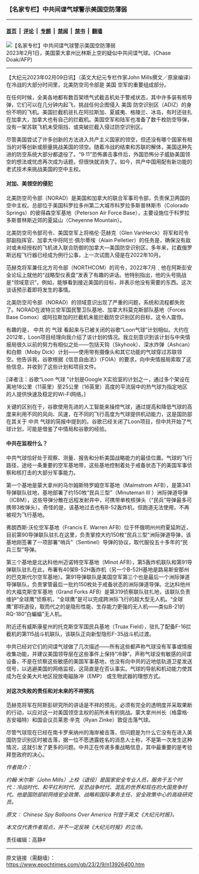 ### 【名家专栏】中共间谍气球警示美国空防薄弱

---

#### [首页](../../../..?n13926400) &nbsp;|&nbsp; [评论](../../../../../epoch-comment?n13926400) &nbsp;|&nbsp; [专题](../../../../../epoch-special?n13926400) &nbsp;|&nbsp; [禁闻](../../../../../epoch-news?n13926400) &nbsp;|&nbsp; [禁书](../../../../../books?n13926400) &nbsp;|&nbsp; [翻墙](https://github.com/gfw-breaker/nogfw/blob/master/README.md?n13926400)


<div><img alt="【名家专栏】中共间谍气球警示美国空防薄弱" class="attachment-djy_600_400 size-djy_600_400 wp-post-image" src="https://i.epochtimes.com/assets/uploads/2023/02/id13926402-000_338F4KZ-1-600x400.jpg"/>
<div class="caption">
 2023年2月1日，美国蒙大拿州比林斯上空的疑似中共间谍气球。(Chase Doak/AFP)
</div></div><hr/><div class="post_content" id="artbody" itemprop="articleBody">
 <!-- article content begin -->
 <p>
  【大纪元2023年02月09日讯】（英文大纪元专栏作家John Mills撰文／原泉编译）在冷战的大部分时间里，北美防空司令部是
  <ok href="https://www.epochtimes.com/gb/tag/%E7%BE%8E%E5%9B%BD.html">
   美国
  </ok>
  空军的重要组成部分。
 </p>
 <p>
  在任何时候，全美各地都有数百架喷气式截击机处于警戒状态，其中许多装有核导弹，它们可以在几分钟内起飞，挑战任何企图侵入
  <ok href="https://www.epochtimes.com/gb/tag/%E7%BE%8E%E5%9B%BD.html">
   美国
  </ok>
  防空识别区（ADIZ）的身份不明的飞机。美国拦截机驻扎在阿拉斯加、夏威夷、格陵兰、冰岛，有时还驻扎在加拿大，加拿大也有自己的拦截机。美国空军和陆军也准备了数千枚防空导弹，没有一架苏联飞机未受阻挡、或突破拦截入侵过防空识别区。
 </p>
 <p>
  尽管美国尝试了许多创新的方法进入共产主义国家的领空，但还没有哪个国家有相当的对等创新或胆量挑战美国的领空。随着冷战的结束和苏联的解体，美国这种先进的防空系统大部分都退役了。“9‧11”恐怖袭击事件后，外国恐怖分子威胁美国领空的想法或忧虑再次成为话题，但很快就消失了。如今，共产中国用配有新功能的老式技术来挑战美国的空中主权。
 </p>
 <h4>
  对加、美领空的侵犯
 </h4>
 <p>
  北美防空司令部（NORAD）是美国和加拿大的联合军事司令部，负责保卫两国的空中主权。总部位于美国科罗拉多州第二大城市科罗拉多斯普林斯市（Colorado Springs）的彼得森空军基地（Peterson Air Force Base），主要设施位于科罗拉多斯普林斯近郊的夏延山（Cheyenne Mountain）。
 </p>
 <p>
  北美防空司令部司令、美国空军上将格伦‧范赫克（Glen VanHerck）将军和司令部副指挥官、加拿大中将阿兰‧佩尔蒂埃（Alain Pelletier）的任务是，确保没有敌对或未经授权的飞机进入联合防御的加拿大—美国防空识别区。多年来，拦截俄罗斯远程飞行器已经成为例行公事，上一次试图入侵是在2022年10月。
 </p>
 <p>
  范赫克将军兼任北方司令部（NORTHCOM）的司令，2022年7月﹐他在阿斯彭安全论坛上就他的“战略型仪表盘”发表了有趣的讲话。他特别指出，他的头号挑战是“领域意识”，例如，能够看到接近美国的目标，并表示他没有需要的东西。这次谈话预示着即将发生的事情。
 </p>
 <p>
  北美防空司令部（NORAD）的领域意识出现了严重的问题，系统和流程都失败了。NORAD在波特兰空军国民警卫队基地、加拿大科莫克斯部队基地（Forces Base Comox）或阿拉斯加的拦截机未能拦截防空识别区的目标，这令人震惊。
 </p>
 <p>
  有趣的是，
  <ok href="https://www.epochtimes.com/gb/tag/%E4%B8%AD%E5%85%B1.html">
   中共
  </ok>
  的
  <ok href="https://www.epochtimes.com/gb/tag/%E6%B0%94%E7%90%83.html">
   气球
  </ok>
  看起来与已被关闭的谷歌“Loon气球”计划相似。大约在2012年，Loon项目经理向我介绍了该计划的情况。我立刻意识到该计划与中央情报局很久以前的努力有相似之处——包括天钩（Skyhook）、深水炸弹（Ashcan）和白鲸（Moby Dick）计划——使用带有摄像头和其它功能的气球穿过苏联领空。他告诉我，谷歌根据《信息自由法》（FOIA）的要求，向中央情报局索取了这些信息，并收到了这些计划和项目文件。
 </p>
 <p>
  [译者注：谷歌“Loon
  <ok href="https://www.epochtimes.com/gb/tag/%E6%B0%94%E7%90%83.html">
   气球
  </ok>
  ”计划是Google X实验室的计划之一，通过多个架设在离地18公里（11英里）至25公里（16英里）高度的平流层中的热气球为指定地区的人提供快速及稳定的Wi-Fi网络。]
 </p>
 <p>
  关键的区别在于，谷歌使用先进的人工智能来操控气球，通过提高和降低气球的高度来利用不同的风向、风速，在不同的飞行高度为气球提供机动能力，这是国防部在其关于
  <ok href="https://www.epochtimes.com/gb/tag/%E4%B8%AD%E5%85%B1.html">
   中共
  </ok>
  气球的简报中提到的。谷歌已经关闭了Loon项目，但中共开始了气球计划，可能是借鉴了中情局和谷歌的经验。
 </p>
 <h4>
  中共在监视什么？
 </h4>
 <p>
  中共气球恰好处于观察、测量、报告和分析美国战略能力的最佳位置。气球的飞行路径，途经一条重要的空军基地带，这些基地控制着处于戒备状态下的美国军事侦察和核打击的大部分军事能力。
 </p>
 <p>
  第一个基地是蒙大拿州的马尔姆斯特罗姆空军基地（Malmstrom AFB），是第341导弹联队驻地，基地部署了约150枚“民兵三型”（Minuteman III ）洲际弹道导弹（ICBM），这些导弹分散在远程发射井中，可携带单枚核弹头（“民兵”导弹最多可携带3枚弹头）。奇怪的是，该基地过去也有B-52轰炸机，但跑道无法使用，不再被视为飞行基地。
 </p>
 <p>
  弗朗西斯‧沃伦空军基地（Francis E. Warren AFB）位于怀俄明州州府夏延附近，目前第90导弹联队驻扎在这里，负责掌控大约150枚“民兵三型”洲际弹道导弹，该基地刚签署了一项部署“哨兵”（Sentinel）导弹的协议，取代服役五十多年的“民兵三型”导弹。
 </p>
 <p>
  第三个基地是北达科他州迈诺特空军基地（Minot AFB），第5轰炸机联队和第91导弹联队驻扎在此，布署有40架B-52H轰炸机（另一个B-52H基地是路易斯安那州的巴克斯代尔空军基地）。第91导弹联队是美国空军第三个也是最后一个洲际弹道导弹联队，负责掌管最后一批约150枚处于戒备状态的洲际弹道导弹。北达科他州的大福克斯空军基地（Grand Forks AFB）是第319侦察联队驻扎地，该联队负责维护“全球鹰”侦察机，“全球鹰”是可以完成跨洲际飞行的超大型无人机。“全球鹰”即将退役，取而代之的是隐形性能、生存能力更强的无人机——类似B-21的RQ-180“白蝙蝠”无人机。
 </p>
 <p>
  附近还有威斯康星州的托克斯空军国民兵基地（Truax Field），驻扎了配备F-16拦截机的第115战斗机联队，该联队正向新型隐形F-35战斗机过渡。
 </p>
 <p>
  中共已经对它们的间谍气球做了几次描述——所有这些都声称气球没有军事或情报收集功能，并建议美国领导层在这些事件上保持“冷静”。声称气球没有敏感的间谍设备，不是在侦察这些敏感的美国军事基地，也没有向中共的近地低轨道卫星发送信号，以逃避美国的网络监视，这简直是在否认事实。气球的导航和机动能力使其成为在全美大片地区投放电磁脉冲（EMP） 或生物武器的理想方式。
 </p>
 <h4>
  对这次失败的责任和对未来的不祥预兆
 </h4>
 <p>
  范赫克将军在阿斯彭研究所的讲话是不祥的预兆，必须有完全的透明度并采取果断的行动，以应对这一对美国领空主权的前所未有的挑战。蒙大拿州州长（格雷格‧吉安福特）和国会议员莱恩‧辛克（Ryan Zinke）敦促击落气球。
 </p>
 <p>
  尽管气球现在已经在南卡罗来纳州的海岸被击落，但问题是为什么它没有在进入美国防空识别区时被击落，据一位不愿透露姓名的消息人士称，不是第一次发生这种情况，这就引发了更多的问题。中共正在传递多重战略信息，其中最重要的是考验拜登政府的决心。
 </p>
 <p>
  <em>
   作者简介：
  </em>
 </p>
 <p>
  <em>
   约翰‧米尔斯（John Mills）上校（退役）是国家安全专业人员，服务于五个时代：冷战时代、和平红利时代、反恐战争时代、混乱的世界和现在的大国竞争时代。他是国防部前网络安全政策、战略和国际事务主任、安全政策中心的高级研究员。
  </em>
 </p>
 <p>
  <em>
   原文：
   <ok href="https://www.theepochtimes.com/chinese-spy-balloons-over-america_5034095.html">
    Chinese Spy Balloons Over America
   </ok>
   刊登于英文《大纪元时报》。
  </em>
 </p>
 <p>
  <em>
   本文仅代表作者观点，并不一定反映《大纪元时报》的立场。
  </em>
 </p>
 <p>
  责任编辑：高静#
 </p>
 <!-- article content end -->
 <div id="below_article_ad">
 </div>
</div>


---

原文链接（需翻墙）：https://www.epochtimes.com/gb/23/2/9/n13926400.htm